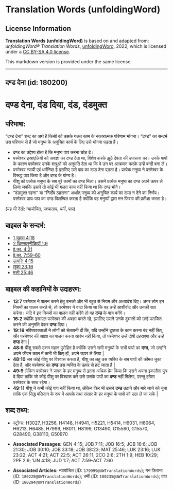 # Translation Words (unfoldingWord)

## License Information

**Translation Words (unfoldingWord)** is based on and adapted from: _unfoldingWord® Translation Words_, [unfoldingWord](https://unfoldingword.org/utw), 2022, which is licensed under a [CC BY-SA 4.0 license](https://creativecommons.org/licenses/by-sa/4.0/legalcode.en).

This markdown version is provided under the same license.



--------------------------------

## दण्ड देना (id: 180200)

दण्ड देना, दंड दिया, दंड, दंडमुक्त
==================================

परिभाषा:
--------

“दण्ड देना” शब्द का अर्थ है किसी को उसके गलत काम के नकारात्मक परिणाम भोगना। “दण्ड” का सन्दर्भ उस परिणाम से है जो मनुष्य के अनुचित कार्य के लिए उसे भोगना पड़ता है।

* दण्ड का उद्देश्य होता है कि मनुष्य पाप करना छोड़ दे।
* परमेश्वर इस्राएलियों को अवज्ञा का दण्ड देता था, विशेष करके झूठे देवता की उपासना का। उनके पापों के कारण परमेश्वर उनके शत्रुओं को अनुमति देता था कि वे उन पर आक्रमण करके उन्हें बन्दी बना लें।
* परमेश्वर न्यायी एवं धर्मनिष्ठ है इसलिए उसे पाप का दण्ड देना पड़ता है। प्रत्येक मनुष्य ने परमेश्वर के विरूद्ध पाप किया है और दण्ड के योग्य है।
* यीशु को प्रत्येक मनुष्य के सब बुरे कामों का दण्ड मिला। उसने प्रत्येक मनुष्य का दण्ड अपने ऊपर ले लिया जबकि उसने तो कोई भी गलत काम नहीं किया था कि दण्ड भोगे।
* “दंडमुक्त रहना” या “निर्दोष ठहराना” अर्थात् मनुष्य को अनुचित कार्य का दण्ड न देने का निर्णय। परमेश्वर प्रायः पाप का दण्ड विलम्बित करता है क्योंकि वह मनुष्यों द्वारा मन फिराव की प्रतीक्षा करता है।

(यह भी देखें: न्यायोचित, पश्चाताप, धर्मी, पाप)

बाइबल के सन्दर्भ:
-----------------

* [1 यूहन्ना 4:18](https://ref.ly/1John0:0)
* [2 थिस्सलुनीकियों 1:9](https://ref.ly/2Thess0:0)
* [प्रे.का. 4:21](https://ref.ly/Acts4:21)
* [प्रे.का. 7:59–60](https://ref.ly/Acts7:59-Acts7:60)
* [उत्पत्ति 4:15](https://ref.ly/Gen4:15)
* [लूका 23:16](https://ref.ly/Luke23:16)
* [मत्ती 25:46](https://ref.ly/Matt25:46)

बाइबल की कहानियों के उदाहरण:
----------------------------

* **13:7** परमेश्वर ने पालन करने हेतु उनको और भी बहुत से नियम और अध्यादेश दिए। अगर लोग इन नियमों का पालन करते थे, तो परमेश्वर ने वादा किया था कि वह उन्हें आशीर्वाद और उनकी रक्षा करेगा। यदि वे इन नियमों का पालन नहीं करेंगे तो वह **दण्ड** के पात्र बनेंगे।
* **16:2** क्योंकि इस्राएल परमेश्वर की अवज्ञा करते रहे, इसलिए उसने उनके दुश्मनों को उन्हें पराजित करने की अनुमति देकर **दण्ड** दिया।
* **19:16** भविष्यवक्ताओं ने लोगों को चेतावनी दी कि, यदि उन्होंने दुष्टता के काम करना बंद नहीं किए, और परमेश्वर की आज्ञा का पालन करना आरंभ नहीं किया, तो परमेश्वर उन्हें दोषी ठहराएगा और उन्हें **दण्ड** देगा \|
* **48:6** यीशु सबसे उत्तम महान पुरोहित है क्योंकि उसने सभी मनुष्यों के सभी पापों का **दण्ड**, जो उन्होंने अपने जीवन काल में कभी भी किए हों, अपने ऊपर ले लिया \|
* **48:10** जब कोई यीशु पर विश्वास करता है, यीशु का लहू उस व्यक्ति के सब पापों की कीमत चुका देता है, और परमेश्वर का **दण्ड** उस व्यक्ति के ऊपर से हट जाता है \|
* **49:9** लेकिन परमेश्वर ने जगत के हर मनुष्य से इतना अधिक प्रेम किया कि उसने अपना इकलौता पुत्र दे दिया ताकि जो कोई यीशु पर विश्वास करे उसे उसके पापों का **दण्ड** नहीं मिलेगा, परन्तु हमेशा परमेश्वर के साथ रहेगा।
* **49:11** यीशु ने कभी कोई पाप नहीं किया था, लेकिन फिर भी उसने **दण्ड** उठाने और मारे जाने को चुना ताकि एक सिद्ध बलिदान के रूप में आपके तथा संसार के हर मनुष्य के पापों को उठा ले जा सके \|

शब्द तथ्य:
----------

* स्ट्रोंग्स: H3027, H3256, H4148, H4941, H5221, H5414, H6031, H6064, H6213, H6485, H7999, H8011, H8199, G13490, G15560, G15570, G28490, G38110, G50970

* **Associated Passages:** GEN 4:15; JOB 7:11; JOB 16:5; JOB 16:6; JOB 21:30; JOB 30:10; JOB 33:18; JOB 38:23; MAT 25:46; LUK 23:16; LUK 23:22; ACT 4:21; ACT 22:5; ACT 26:11; 2CO 2:6; 2TH 1:9; HEB 10:29; 2PE 2:9; 1JN 4:18; JUD 1:7; ACT 7:59–ACT 7:60
* **Associated Articles:** न्यायोचित (ID: `179999@UWTranslationWords`); मन फिराना (ID: `180228@UWTranslationWords`); धर्मी (ID: `180235@UWTranslationWords`); पाप (ID: `180294@UWTranslationWords`)


